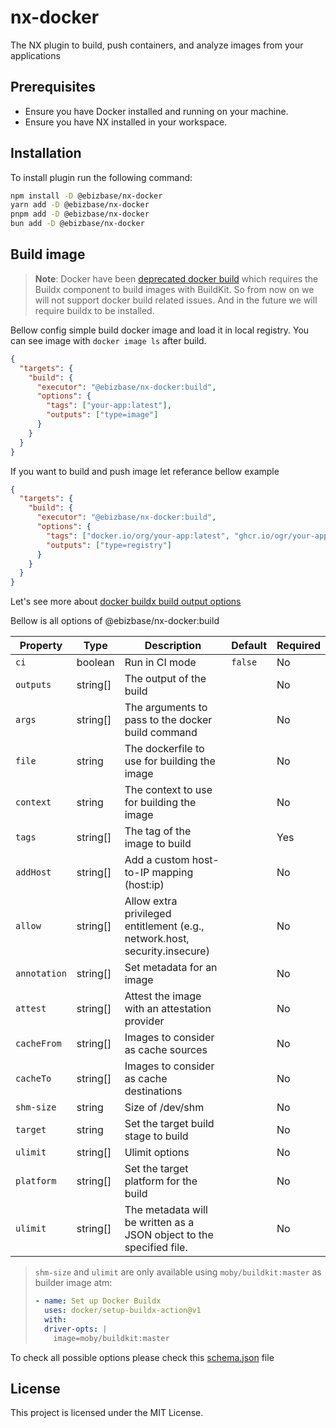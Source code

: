 # nx-docker

The NX plugin to build, push containers, and analyze images from your applications

## Prerequisites

- Ensure you have Docker installed and running on your machine.
- Ensure you have NX installed in your workspace.

## Installation

To install plugin run the following command:

```bash
npm install -D @ebizbase/nx-docker
yarn add -D @ebizbase/nx-docker
pnpm add -D @ebizbase/nx-docker
bun add -D @ebizbase/nx-docker
```

## Build image

> **Note**: Docker have been [deprecated docker build](https://docs.docker.com/engine/deprecated/#legacy-builder-fallback) which requires the Buildx component to build images with BuildKit. So from now on we will not support docker build related issues. And in the future we will require buildx to be installed.

Bellow config simple build docker image and load it in local registry. You can see image with `docker image ls` after build.

```json
{
  "targets": {
    "build": {
      "executor": "@ebizbase/nx-docker:build",
      "options": {
        "tags": ["your-app:latest"],
        "outputs": ["type=image"]
      }
    }
  }
}
```

If you want to build and push image let referance bellow example

```json
{
  "targets": {
    "build": {
      "executor": "@ebizbase/nx-docker:build",
      "options": {
        "tags": ["docker.io/org/your-app:latest", "ghcr.io/ogr/your-app:latest"],
        "outputs": ["type=registry"]
      }
    }
  }
}
```

Let's see more about [docker buildx build output options](https://docs.docker.com/reference/cli/docker/buildx/build/#output)

Bellow is all options of @ebizbase/nx-docker:build

| Property     | Type     | Description                                                                | Default | Required |
| ------------ | -------- | -------------------------------------------------------------------------- | ------- | -------- |
| `ci`         | boolean  | Run in CI mode                                                             | `false` | No       |
| `outputs`    | string[] | The output of the build                                                    |         | No       |
| `args`       | string[] | The arguments to pass to the docker build command                          |         | No       |
| `file`       | string   | The dockerfile to use for building the image                               |         | No       |
| `context`    | string   | The context to use for building the image                                  |         | No       |
| `tags`       | string[] | The tag of the image to build                                              |         | Yes      |
| `addHost`    | string[] | Add a custom host-to-IP mapping (host:ip)                                  |         | No       |
| `allow`      | string[] | Allow extra privileged entitlement (e.g., network.host, security.insecure) |         | No       |
| `annotation` | string[] | Set metadata for an image                                                  |         | No       |
| `attest`     | string[] | Attest the image with an attestation provider                              |         | No       |
| `cacheFrom`  | string[] | Images to consider as cache sources                                        |         | No       |
| `cacheTo`    | string[] | Images to consider as cache destinations                                   |         | No       |
| `shm-size`   | string   | Size of /dev/shm                                                           |         | No       |
| `target`     | string   | Set the target build stage to build                                        |         | No       |
| `ulimit`     | string[] | Ulimit options                                                             |         | No       |
| `platform`   | string[] | Set the target platform for the build                                      |         | No       |
| `ulimit`     | string[] | The metadata will be written as a JSON object to the specified file.       |         | No       |

> `shm-size` and `ulimit` are only available using `moby/buildkit:master`
> as builder image atm:
>
> ```yaml
> - name: Set up Docker Buildx
>   uses: docker/setup-buildx-action@v1
>   with:
>   driver-opts: |
>     image=moby/buildkit:master
> ```

To check all possible options please check this [schema.json](./src/executors/build/schema.json) file

## License

This project is licensed under the MIT License.
